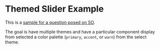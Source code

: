 # Themed Slider Example

This is a [sample for a question posed on SO](https://stackoverflow.com/questions/78189218/setting-theme-and-palette-for-angular-material-components).

The goal is have multiple themes and have a particular component display from selected a color palette (`primary`, `accent`, or `warn`) from the select
theme.
